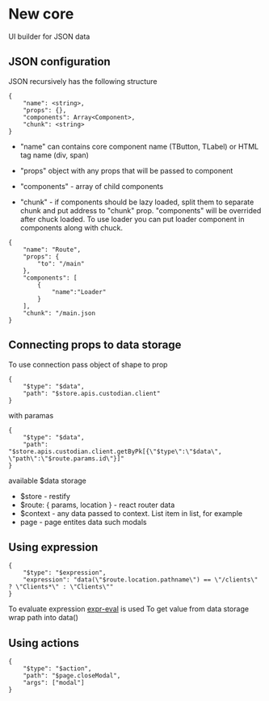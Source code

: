 # New core
UI builder for JSON data

## JSON configuration
JSON recursively has the following structure
```
{
    "name": <string>,
    "props": {},
    "components": Array<Component>,
    "chunk": <string>
}
```
* "name" can contains core component name (TButton, TLabel) or HTML tag name (div, span)

* "props" object with any props that will be passed to component

* "components" - array of child components

* "chunk" - if components should be lazy loaded, split them to separate chunk and put address to "chunk" prop. "components" will be overrided after chuck loaded. 
To use loader you can put loader component in components along with chuck.
```
{
    "name": "Route",
    "props": {
        "to": "/main"
    },
    "components": [
        {
            "name":"Loader"
        }
    ],
    "chunk": "/main.json
}
```

## Connecting props to data storage
To use connection pass object of shape to prop
```
{
    "$type": "$data",
    "path": "$store.apis.custodian.client"
}
```

with paramas

```
{
    "$type": "$data",
    "path": "$store.apis.custodian.client.getByPk[{\"$type\":\"$data\", \"path\":\"$route.params.id\"}]"
}
```

available $data storage
* $store - restify
* $route: { params, location } - react router data
* $context - any data passed to context. List item in list, for example
* page - page entites data such modals

## Using expression
```
{
    "$type": "$expression",
    "expression": "data(\"$route.location.pathname\") == \"/clients\" ? \"Clients*\" : \"Clients\"" 
}
```
To evaluate expression [expr-eval](https://www.npmjs.com/package/expr-eval) is used
To get value from data storage wrap path into data()

## Using actions
```
{
    "$type": "$action",
    "path": "$page.closeModal",
    "args": ["modal"]
}
```